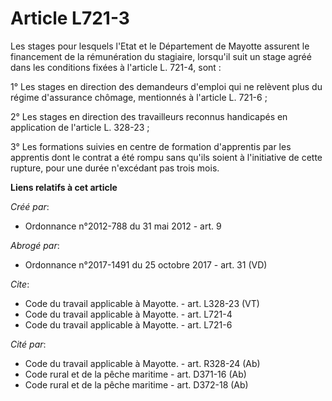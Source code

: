 # Article L721-3

Les stages pour lesquels l'Etat et le Département de Mayotte assurent le financement de la rémunération du stagiaire,
lorsqu'il suit un stage agréé dans les conditions fixées à l'article L. 721-4, sont : 

1° Les stages en direction des demandeurs d'emploi qui ne relèvent plus du régime d'assurance chômage, mentionnés à l'article
L. 721-6 ; 

2° Les stages en direction des travailleurs reconnus handicapés en application de l'article L. 328-23 ; 

3° Les formations suivies en centre de formation d'apprentis par les apprentis dont le contrat a été rompu sans qu'ils soient
à l'initiative de cette rupture, pour une durée n'excédant pas trois mois.

**Liens relatifs à cet article**

_Créé par_:

  - Ordonnance n°2012-788 du 31 mai 2012 - art. 9

_Abrogé par_:

  - Ordonnance n°2017-1491 du 25 octobre 2017 - art. 31 (VD)

_Cite_:

  - Code du travail applicable à Mayotte. - art. L328-23 (VT)
  - Code du travail applicable à Mayotte. - art. L721-4
  - Code du travail applicable à Mayotte. - art. L721-6

_Cité par_:

  - Code du travail applicable à Mayotte. - art. R328-24 (Ab)
  - Code rural et de la pêche maritime - art. D371-16 (Ab)
  - Code rural et de la pêche maritime - art. D372-18 (Ab)
